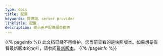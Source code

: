 ```yaml
---
type: docs
title: 配置
keywords: 提供端，server provider
linkTitle: 配置
description: 提示用户配置服务提供
---
```


{{% pageinfo %}} 此文档已经不再维护。您当前查看的是快照版本。如果想要查看最新版本的文档，请参阅[最新版本](/zh-cn/docs3-v2/golang-sdk/tutorial/)。
{{% /pageinfo %}}